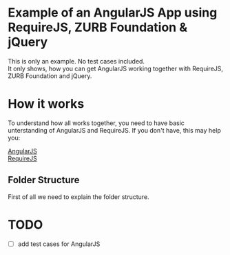 Example of an AngularJS App using RequireJS, ZURB Foundation & jQuery
===================

This is only an example. No test cases included.  
It only shows, how you can get AngularJS working together with RequireJS, ZURB Foundation and jQuery.  
  
# How it works  
  
To understand how all works together, you need to have basic unterstanding of AngularJS and RequireJS. 
If you don't have, this may help you:  
  
[AngularJS](http://docs.angularjs.org/guide "AngularJS Developer Guide")  
[RequireJS](http://requirejs.org/docs/api.html "RequireJS API Documentation")  
  
  
  
## Folder Structure  
  
First of all we need to explain the folder structure.  
  
  
  
# TODO  
  
- [ ] add test cases for AngularJS  
